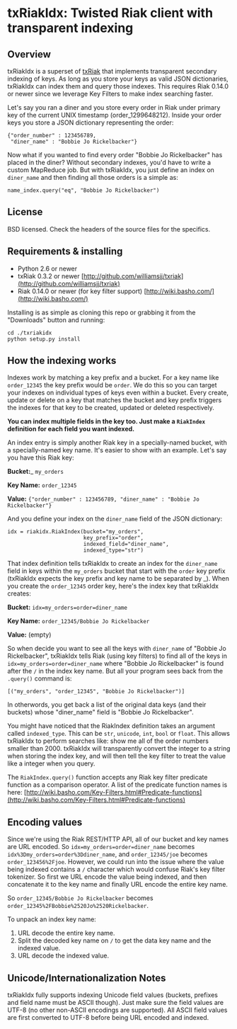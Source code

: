 # txRiakIdx: Twisted Riak client with transparent indexing #

## Overview ##

txRiakIdx is a superset of [txRiak](http://github/williamsjj/txriak) that implements transparent secondary indexing of keys. As long as you store your keys as valid JSON dictionaries, txRiakIdx can index them and query those indexes. This requires Riak 0.14.0 or newer since we leverage Key Filters to make index searching faster.

Let's say you ran a diner and you store every order in Riak under primary key of the current UNIX timestamp (order_1299648212). Inside your order keys you store a JSON dictionary representing the order:


	{"order_number" : 123456789,
	 "diner_name" : "Bobbie Jo Rickelbacker"}


Now what if you wanted to find every order "Bobbie Jo Rickelbacker" has placed in the diner? Without secondary indexes, you'd have to write a custom MapReduce job. But with txRiakIdx, you just define an index on `diner_name` and then finding all those orders is a simple as:

	name_index.query("eq", "Bobbie Jo Rickelbacker")

## License ##

BSD licensed. Check the headers of the source files for the specifics.

## Requirements & installing ##

* Python 2.6 or newer
* txRiak 0.3.2 or newer [http://github.com/williamsjj/txriak](http://github.com/williamsjj/txriak)
* Riak 0.14.0 or newer (for key filter support) [http://wiki.basho.com/](http://wiki.basho.com/)

Installing is as simple as cloning this repo or grabbing it from the "Downloads" button and running:

	cd ./txriakidx
	python setup.py install

## How the indexing works ##

Indexes work by matching a key prefix and a bucket. For a key name like `order_12345` the key prefix would be `order`. We do this so you can target your indexes on individual types of keys even within a bucket. Every create, update or delete on a key that matches the bucket and key prefix triggers the indexes for that key to be created, updated or deleted respectively.

__You can index multiple fields in the key too. Just make a `RiakIndex` definition for each field you want indexed.__

An index entry is simply another Riak key in a specially-named bucket, with a specially-named key name. It's easier to show with an example. Let's say you have this Riak key:

__Bucket:___ `my_orders`

__Key Name:__ `order_12345`

__Value:__ `{"order_number" : 123456789, "diner_name" : "Bobbie Jo Rickelbacker"}`

And you define your index on the `diner_name` field of the JSON dictionary:

	idx = riakidx.RiakIndex(bucket="my_orders",
							key_prefix="order",
							indexed_field="diner_name",
							indexed_type="str")

That index definition tells txRiakIdx to create an index for the `diner_name` field in keys within the `my_orders` bucket that start with the `order` key prefix (txRiakIdx expects the key prefix and key name to be separated by \_). When you create the `order_12345` order key, here's the index key that txRiakIdx creates:

__Bucket:__ `idx=my_orders=order=diner_name`

__Key Name:__ `order_12345/Bobbie Jo Rickelbacker`

__Value:__ (empty)


So when decide you want to see all the keys with `diner_name` of "Bobbie Jo Rickelbacker", txRiakIdx tells Riak (using key filters) to find all of the keys in `idx=my_orders=order=diner_name` where "Bobbie Jo Rickelbacker" is found after the `/` in the index key name. But all your program sees back from the `.query()` command is:

	[("my_orders", "order_12345", "Bobbie Jo Rickelbacker")]

In otherwords, you get back a list of the original data keys (and their buckets) whose "diner\_name" field is "Bobbie Jo Rickelbacker".

You might have noticed that the RiakIndex definition takes an argument called `indexed_type`. This can be `str`, `unicode`, `int`, `bool` or `float`. This allows txRiakIdx to perform searches like: show me all of the order numbers smaller than 2000. txRiakIdx will transparently convert the integer to a string when storing the index key, and will then tell the key filter to treat the value like a integer when you query.

The `RiakIndex.query()` function accepts any Riak key filter predicate function as a comparison operator. A list of the predicate function names is here: [http://wiki.basho.com/Key-Filters.html#Predicate-functions](http://wiki.basho.com/Key-Filters.html#Predicate-functions)

## Encoding values ##

Since we're using the Riak REST/HTTP API, all of our bucket and key names are URL encoded. So `idx=my_orders=order=diner_name` becomes `idx%3Dmy_orders=order%3Ddiner_name`, and `order_12345/joe` becomes `order_123456%2Fjoe`. However, we could run into the issue where the value being indexed contains a `/` character which would confuse Riak's key filter tokenizer. So first we URL encode the value being indexed, and then concatenate it to the key name and finally URL encode the entire key name.

So `order_12345/Bobbie Jo Rickelbacker` becomes `order_12345%2FBobbie%2520Jo%2520Rickelbacker`. 

To unpack an index key name:

1. URL decode the entire key name.
2. Split the decoded key name on `/` to get the data key name and the indexed value.
3. URL decode the indexed value.

## Unicode/Internationalization Notes ##

txRiakIdx fully supports indexing Unicode field values (buckets, prefixes and field name must be ASCII though). Just make sure the field values are UTF-8 (no other non-ASCII encodings are supported). All ASCII field values are first converted to UTF-8 before being URL encoded and indexed.